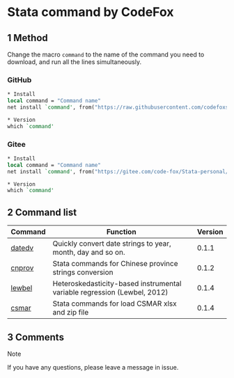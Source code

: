 # Stata command by CodeFox

## 1 Method

Change the macro `command` to the name of the command you need to download, and run all the lines simultaneously.

### GitHub

```stata
* Install
local command = "Command name"
net install `command', from("https://raw.githubusercontent.com/codefoxs/Stata-personal/main/`command'/") replace

* Version
which `command'
```

### Gitee

```Stata
* Install
local command = "Command name"
net install `command', from("https://gitee.com/code-fox/Stata-personal/raw/main/`command'/") replace

* Version
which `command'
```

## 2 Command list

| Command            | Function                                                     | Version |
| ------------------ | ------------------------------------------------------------ | ------- |
| [datedv](./datedv) | Quickly convert date strings to year, month, day and so on.  | 0.1.1   |
| [cnprov](./cnprov) | Stata commands for Chinese province strings conversion       | 0.1.2   |
| [lewbel](./lewbel) | Heteroskedasticity-based instrumental variable regression (Lewbel, 2012) | 0.1.4   |
| [csmar](./csmar)   | Stata commands for load CSMAR xlsx and zip file              | 0.1.4   |

## 3 Comments

> [!NOTE]
>
> If you have any questions, please leave a message in issue.



